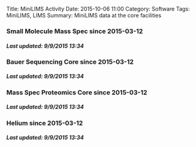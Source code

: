 Title: MiniLIMS Activity
Date: 2015-10-06 11:00
Category: Software
Tags: MiniLIMS, LIMS
Summary: MiniLIMS data at the core facilities

<div class="d3chordchart" source="smms" startdate="2015-03-12" title="Small Molecule Mass Spec" color="red"><h3>Small Molecule Mass Spec since 2015-03-12</h3><div id="last_updated"><h5>Last updated: 9/9/2015 13:34</h5></div>

<div class="d3chordchart" source="bauer" startdate="2015-03-12" title="Bauer Sequencing Core" color="steelblue"><h3>Bauer Sequencing Core since 2015-03-12</h3><div id="last_updated"><h5>Last updated: 9/9/2015 13:34</h5></div>

<div class="d3chordchart" source="msprl" startdate="2015-03-12" title="Mass Spec Proteomics Core" color="purple"><h3>Mass Spec Proteomics Core since 2015-03-12</h3><div id="last_updated"><h5>Last updated: 9/9/2015 13:34</h5></div>

<div class="d3chordchart" source="helium" startdate="2015-03-12" title="Helium" color="purple"><h3>Helium since 2015-03-12</h3><div id="last_updated"><h5>Last updated: 9/9/2015 13:34</h5></div>

<script type="text/javascript">
  jQuery(".d3chordchart").each(function() {    jQuery(this).D3ChordChart(); });
</script>
